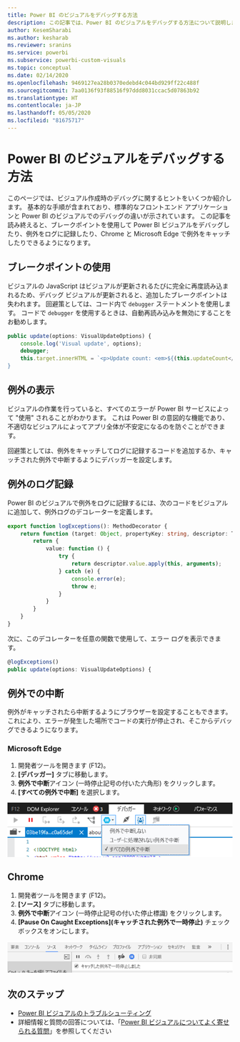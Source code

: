 ```yaml
---
title: Power BI のビジュアルをデバッグする方法
description: この記事では、Power BI のビジュアルをデバッグする方法について説明します。
author: KesemSharabi
ms.author: kesharab
ms.reviewer: sranins
ms.service: powerbi
ms.subservice: powerbi-custom-visuals
ms.topic: conceptual
ms.date: 02/14/2020
ms.openlocfilehash: 9469127ea28b0370edebd4c044bd929ff22c488f
ms.sourcegitcommit: 7aa0136f93f88516f97ddd8031ccac5d07863b92
ms.translationtype: HT
ms.contentlocale: ja-JP
ms.lasthandoff: 05/05/2020
ms.locfileid: "81675717"
---
```

# <a name="how-to-debug-power-bi-visuals"></a>Power BI のビジュアルをデバッグする方法

このページでは、ビジュアル作成時のデバッグに関するヒントをいくつか紹介します。 基本的な手順が含まれており、標準的なフロントエンド アプリケーションと Power BI のビジュアルでのデバッグの違いが示されています。
この記事を読み終えると、ブレークポイントを使用して Power BI ビジュアルをデバッグしたり、例外をログに記録したり、Chrome と Microsoft Edge で例外をキャッチしたりできるようになります。

## <a name="using-breakpoints"></a>ブレークポイントの使用

ビジュアルの JavaScript はビジュアルが更新されるたびに完全に再度読み込まれるため、デバッグ ビジュアルが更新されると、追加したブレークポイントは失われます。 回避策としては、コード内で `debugger` ステートメントを使用します。 コードで `debugger` を使用するときは、自動再読み込みを無効にすることをお勧めします。

```typescript
public update(options: VisualUpdateOptions) {
    console.log('Visual update', options);
    debugger;
    this.target.innerHTML = `<p>Update count: <em>${(this.updateCount</em></p>`;
}
```


## <a name="showing-exceptions"></a>例外の表示

ビジュアルの作業を行っていると、すべてのエラーが Power BI サービスによって "使用" されることがわかります。 これは Power BI の意図的な機能であり、不適切なビジュアルによってアプリ全体が不安定になるのを防ぐことができます。

回避策としては、例外をキャッチしてログに記録するコードを追加するか、キャッチされた例外で中断するようにデバッガーを設定します。


## <a name="log-exceptions"></a>例外のログ記録

Power BI のビジュアルで例外をログに記録するには、次のコードをビジュアルに追加して、例外ログのデコレーターを定義します。

```typescript
export function logExceptions(): MethodDecorator {
    return function (target: Object, propertyKey: string, descriptor: TypedPropertyDescriptor<any>): TypedPropertyDescriptor<any> {
        return {
            value: function () {
                try {
                    return descriptor.value.apply(this, arguments);
                } catch (e) {
                    console.error(e);
                    throw e;
                }
            }
        }
    }
}
```
次に、このデコレーターを任意の関数で使用して、エラー ログを表示できます。

```typescript
@logExceptions()
public update(options: VisualUpdateOptions) {
```

## <a name="break-on-exceptions"></a>例外での中断

例外がキャッチされたら中断するようにブラウザーを設定することもできます。 これにより、エラーが発生した場所でコードの実行が停止され、そこからデバッグできるようになります。

### <a name="edge"></a>Microsoft Edge

1. 開発者ツールを開きます (F12)。
2. **[デバッガー]** タブに移動します。
3. **例外で中断**アイコン (一時停止記号の付いた六角形) をクリックします。
4. **[すべての例外で中断]** を選択します。

![データ ロール フィールド](media/visuals-how-to-debug/how-to-debug-edge.png)

## <a name="chrome"></a>Chrome

1. 開発者ツールを開きます (F12)。
2. **[ソース]** タブに移動します。
3. **例外で中断**アイコン (一時停止記号の付いた停止標識) をクリックします。
4. **[Pause On Caught Exceptions]\(キャッチされた例外で一時停止\)** チェック ボックスをオンにします。

![データ ロール フィールド](media/visuals-how-to-debug/how-to-debug-chrome.png)

## <a name="next-steps"></a>次のステップ
* [Power BI ビジュアルのトラブルシューティング](power-bi-custom-visuals-troubleshoot.md)
* 詳細情報と質問の回答については、「[Power BI ビジュアルについてよく寄せられる質問](power-bi-custom-visuals-faq.md#organizational-power-bi-visuals)」を参照してください
